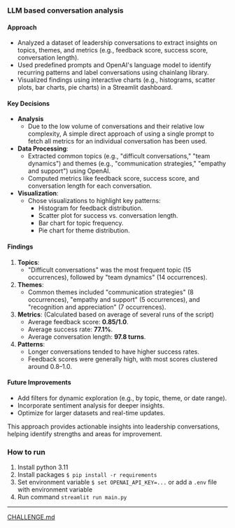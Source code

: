 ### LLM based conversation analysis

#### **Approach**
- Analyzed a dataset of leadership conversations to extract insights on topics, themes, and metrics (e.g., feedback score, success score, conversation length).
- Used predefined prompts and OpenAI's language model to identify recurring patterns and label conversations using chainlang library.
- Visualized findings using interactive charts (e.g., histograms, scatter plots, bar charts, pie charts) in a Streamlit dashboard.

#### **Key Decisions**
- **Analysis**
  - Due to the low volume of conversations and their relative low complexity, A simple direct approach of using a single prompt to fetch all metrics for an individual conversation has been used.
- **Data Processing**:
  - Extracted common topics (e.g., "difficult conversations," "team dynamics") and themes (e.g., "communication strategies," "empathy and support") using OpenAI.
  - Computed metrics like feedback score, success score, and conversation length for each conversation.
- **Visualization**:
  - Chose visualizations to highlight key patterns:
    - Histogram for feedback distribution.
    - Scatter plot for success vs. conversation length.
    - Bar chart for topic frequency.
    - Pie chart for theme distribution.

#### **Findings**
1. **Topics**:
   - "Difficult conversations" was the most frequent topic (15 occurrences), followed by "team dynamics" (14 occurrences).
2. **Themes**:
   - Common themes included "communication strategies" (8 occurrences), "empathy and support" (5 occurrences), and "recognition and appreciation" (7 occurrences).
3. **Metrics**:
   (Calculated based on average of several runs of the script)
   - Average feedback score: **0.85/1.0**.
   - Average success rate: **77.1%**.
   - Average conversation length: **97.8 turns**.
4. **Patterns**:
   - Longer conversations tended to have higher success rates.
   - Feedback scores were generally high, with most scores clustered around 0.8–1.0.

#### **Future Improvements**
- Add filters for dynamic exploration (e.g., by topic, theme, or date range).
- Incorporate sentiment analysis for deeper insights.
- Optimize for larger datasets and real-time updates.

This approach provides actionable insights into leadership conversations, helping identify strengths and areas for improvement.

### How to run

1. Install python 3.11
2. Install packages `$ pip install -r requirements`
3. Set environment variable `$ set OPENAI_API_KEY=...` or add a `.env` file with environment variable
4. Run command `streamlit run main.py`

---

[CHALLENGE.md](./CHALLENGE.md)
